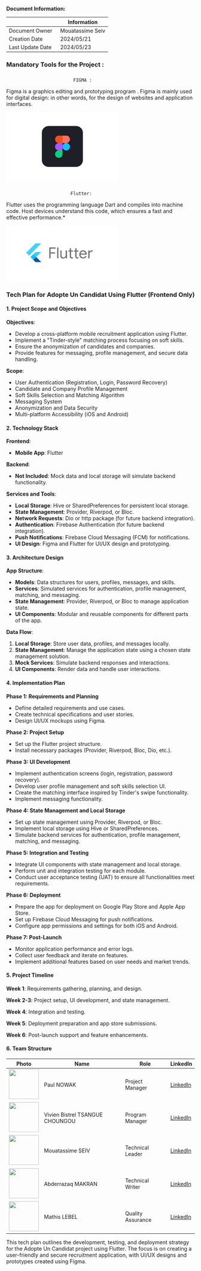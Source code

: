 **Document Information:**

|                   | Information |
| ----------------- | ----------- |
| Document Owner    | Mouatassime Seiv|
| Creation Date     | 2024/05/21  |
| Last Update Date  | 2024/05/23  |

### Mandatory Tools for the Project :

### 
                             FIGMA :

Figma is a graphics editing and prototyping program . Figma is mainly used for digital design: in other words, for the design of websites and application interfaces.

<img src="image-2.png" alt="alt text" width="300">

### 
                            Flutter: 
Flutter uses the programming language Dart and compiles into machine code. Host devices understand this code, which ensures a fast and effective performance.* 

<img src="image-3.png" alt="alt text" width="300">



### Tech Plan for Adopte Un Candidat Using Flutter (Frontend Only)

#### 1. Project Scope and Objectives
**Objectives**:
- Develop a cross-platform mobile recruitment application using Flutter.
- Implement a "Tinder-style" matching process focusing on soft skills.
- Ensure the anonymization of candidates and companies.
- Provide features for messaging, profile management, and secure data handling.

**Scope**:
- User Authentication (Registration, Login, Password Recovery)
- Candidate and Company Profile Management
- Soft Skills Selection and Matching Algorithm
- Messaging System
- Anonymization and Data Security
- Multi-platform Accessibility (iOS and Android)

#### 2. Technology Stack
**Frontend**:
- **Mobile App**: Flutter

**Backend**:
- **Not Included**: Mock data and local storage will simulate backend functionality.

**Services and Tools**:
- **Local Storage**: Hive or SharedPreferences for persistent local storage.
- **State Management**: Provider, Riverpod, or Bloc.
- **Network Requests**: Dio or http package (for future backend integration).
- **Authentication**: Firebase Authentication (for future backend integration).
- **Push Notifications**: Firebase Cloud Messaging (FCM) for notifications.
- **UI Design**: Figma and Flutter for UI/UX design and prototyping.

#### 3. Architecture Design
**App Structure**:
- **Models**: Data structures for users, profiles, messages, and skills.
- **Services**: Simulated services for authentication, profile management, matching, and messaging.
- **State Management**: Provider, Riverpod, or Bloc to manage application state.
- **UI Components**: Modular and reusable components for different parts of the app.

**Data Flow**:
1. **Local Storage**: Store user data, profiles, and messages locally.
2. **State Management**: Manage the application state using a chosen state management solution.
3. **Mock Services**: Simulate backend responses and interactions.
4. **UI Components**: Render data and handle user interactions.

#### 4. Implementation Plan
**Phase 1: Requirements and Planning**
- Define detailed requirements and use cases.
- Create technical specifications and user stories.
- Design UI/UX mockups using Figma.

**Phase 2: Project Setup**
- Set up the Flutter project structure.
- Install necessary packages (Provider, Riverpod, Bloc, Dio, etc.).

**Phase 3: UI Development**
- Implement authentication screens (login, registration, password recovery).
- Develop user profile management and soft skills selection UI.
- Create the matching interface inspired by Tinder's swipe functionality.
- Implement messaging functionality.

**Phase 4: State Management and Local Storage**
- Set up state management using Provider, Riverpod, or Bloc.
- Implement local storage using Hive or SharedPreferences.
- Simulate backend services for authentication, profile management, matching, and messaging.

**Phase 5: Integration and Testing**
- Integrate UI components with state management and local storage.
- Perform unit and integration testing for each module.
- Conduct user acceptance testing (UAT) to ensure all functionalities meet requirements.

**Phase 6: Deployment**
- Prepare the app for deployment on Google Play Store and Apple App Store.
- Set up Firebase Cloud Messaging for push notifications.
- Configure app permissions and settings for both iOS and Android.

**Phase 7: Post-Launch**
- Monitor application performance and error logs.
- Collect user feedback and iterate on features.
- Implement additional features based on user needs and market trends.

#### 5. Project Timeline
**Week 1**: Requirements gathering, planning, and design.

**Week 2-3**: Project setup, UI development, and state management.

**Week 4**: Integration and testing.

**Week 5**: Deployment preparation and app store submissions.

**Week 6**: Post-launch support and feature enhancements.

#### 6. Team Structure

| Photo                                                                                                                                     | Name            | Role              | LinkedIn                                                           |
| ----------------------------------------------------------------------------------------------------------------------------------------- | --------------- | ----------------- | ------------------------------------------------------------------ |
| [<img src="https://avatars.githubusercontent.com/u/91249965?s=400&u=12ebc6578a0969df1430d721d04a795af5860868&v=4" width="80px"  height="80px">](https://github.com/PaulNowak36)    | Paul NOWAK    | Project Manager   | [LinkedIn](https://www.linkedin.com/in/paul-nowak-0757a61a7/)          |
| [<img src="https://avatars.githubusercontent.com/u/122369054?v=4" width="80px"  height="80px">](https://github.com/Bistrel2002)          | Vivien Bistrel TSANGUE CHOUNGOU    | Program Manager   | [LinkedIn](https://www.linkedin.com/in/bistrel-tsangue-603635261/)    |
| [<img src="https://avatars.githubusercontent.com/u/160007182?v=4" width="80px"  height="80px">](https://github.com/seiv007) | Mouatassime SEIV | Technical Leader  | [LinkedIn](https://www.linkedin.com/in/moutassime-seiv-9542171a9/) |
| [<img src="https://avatars.githubusercontent.com/u/145991267?v=4" width="80px"  height="80px">](https://github.com/Amakran2003)        | Abderrazaq MAKRAN      | Technical Writer  | [LinkedIn](https://www.linkedin.com/in/abderrazaq-makran/)      |
| [<img src="https://avatars.githubusercontent.com/u/145991354?v=4" width="80px"  height="80px">](https://github.com/mathislebel)          | Mathis LEBEL   | Quality Assurance | [LinkedIn](https://www.linkedin.com/in/mathis-lebel-429114293/)   |

This tech plan outlines the development, testing, and deployment strategy for the Adopte Un Candidat project using Flutter. The focus is on creating a user-friendly and secure recruitment application, with UI/UX designs and prototypes created using Figma.
